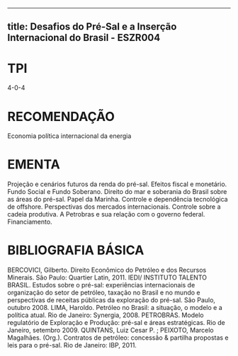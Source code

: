 
---
title: Desafios do Pré-Sal e a Inserção Internacional do Brasil - ESZR004 
---

# TPI

4-0-4

# RECOMENDAÇÃO

Economia política internacional da energia

# EMENTA

Projeção e cenários futuros da renda do pré-sal. Efeitos fiscal e monetário. Fundo Social e Fundo Soberano. Direito do mar e soberania do Brasil sobre as áreas do pré-sal. Papel da Marinha. Controle e dependência tecnológica de offshore. Perspectivas dos mercados internacionais. Controle sobre a cadeia produtiva. A Petrobras e sua relação com o governo federal. Financiamento.

# BIBLIOGRAFIA BÁSICA

BERCOVICI, Gilberto. Direito Econômico do Petróleo e dos Recursos Minerais. São Paulo: Quartier Latin, 2011.
IEDI/ INSTITUTO TALENTO BRASIL. Estudos sobre o pré-sal: experiências internacionais de organização do setor de petróleo, taxação no Brasil e no mundo e perspectivas de receitas públicas da exploração do pré-sal. São Paulo, outubro 2008.
LIMA, Haroldo. Petróleo no Brasil: a situação, o modelo e a política atual. Rio de Janeiro: Synergia, 2008.
PETROBRAS. Modelo regulatório de Exploração e Produção: pré-sal e áreas estratégicas. Rio de Janeiro, setembro 2009.
QUINTANS, Luiz Cesar P. ; PEIXOTO, Marcelo Magalhães. (Org.). Contratos de petróleo: concessão & partilha propostas e leis para o pré-sal. Rio de Janeiro: IBP, 2011.
        